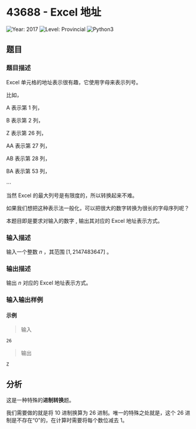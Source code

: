 # 43688 - Excel 地址

![Year: 2017](https://img.shields.io/badge/Year-2017-white)
![Level: Provincial](https://img.shields.io/badge/Level-Provincial-blue)
![Python3](https://img.shields.io/badge/Python3-AC-green)

## 题目

### 题目描述

Excel 单元格的地址表示很有趣，它使用字母来表示列号。

比如，

A 表示第 1 列，

B 表示第 2 列，

Z 表示第 26 列，

AA 表示第 27 列，

AB 表示第 28 列，

BA 表示第 53 列，

$\cdots$

当然 Excel 的最大列号是有限度的，所以转换起来不难。

如果我们想把这种表示法一般化，可以把很大的数字转换为很长的字母序列呢？

本题目即是要求对输入的数字 , 输出其对应的 Excel 地址表示方式。

### 输入描述

输入一个整数 $n$ ，其范围 $[1, 2147483647]$ 。

### 输出描述

输出 $n$ 对应的 Excel 地址表示方式。

### 输入输出样例

#### 示例

> 输入

```txt
26
```

> 输出

```txt
Z
```

## 分析

这是一种特殊的**进制转换**题。

我们需要做的就是将 10 进制换算为 26 进制。唯一的特殊之处就是，这个 26 进制是不存在“0”的，在计算时需要将每个数位减去 1。
